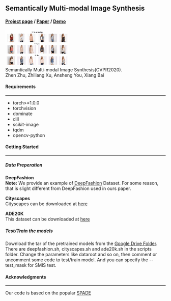 Semantically Multi-modal Image Synthesis
---
#### [Project page](http://seanseattle.github.io/SMIS) / [Paper](https://arxiv.org/abs/2003.12697)  / [Demo](https://www.youtube.com/watch?v=uarUonGi_ZU&t=2s)
![gif demo](docs/imgs/smis_gif.gif) \
Semantically Multi-modal Image Synthesis(CVPR2020). \
Zhen Zhu, Zhiliang Xu, Ansheng You, Xiang Bai

#### Requirements
---
- torch>=1.0.0
- torchvision
- dominate
- dill
- scikit-image
- tqdm
- opencv-python

#### Getting Started
----
##### Data Preperation
**DeepFashion** \
**Note:** We provide an example of [DeepFashion]((https://drive.google.com/open?id=1ckx35-mlMv57yzv47bmOCrWTm5l2X-zD)) Dataset. For some reason, that is slight different from DeepFashion used in ours paper.


**Cityscapes** \
Cityscapes can be downloaded at [here](https://www.cityscapes-dataset.com/)

**ADE20K** \
This dataset can be downloaded at [here](http://sceneparsing.csail.mit.edu/) 

##### Test/Train the models
Download the tar of the pretrained models from the [Google Drive Folder](https://drive.google.com/open?id=1og_9By_xdtnEd9-xawAj4jYbXR6A9deG).
There are deepfashion.sh, cityscapes.sh and ade20k.sh in the scripts folder. Change the parameters like dataroot and so on, then comment or uncomment some code to test/train model. 
And you can specify the --test_mask for SMIS test.  

  
#### Acknowledgments
---
Our code is based on the popular [SPADE](https://github.com/NVlabs/SPADE)
